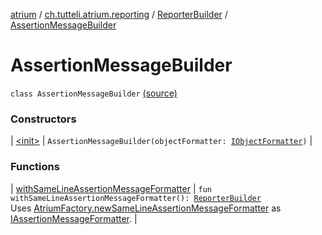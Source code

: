 [atrium](../../../index.md) / [ch.tutteli.atrium.reporting](../../index.md) / [ReporterBuilder](../index.md) / [AssertionMessageBuilder](.)

# AssertionMessageBuilder

`class AssertionMessageBuilder` [(source)](https://github.com/robstoll/atrium/tree/master/atrium-assertions/src/main/kotlin/ch/tutteli/atrium/reporting/ReporterBuilder.kt#L25)

### Constructors

| [&lt;init&gt;](-init-.md) | `AssertionMessageBuilder(objectFormatter: `[`IObjectFormatter`](../../-i-object-formatter/index.md)`)` |

### Functions

| [withSameLineAssertionMessageFormatter](with-same-line-assertion-message-formatter.md) | `fun withSameLineAssertionMessageFormatter(): `[`ReporterBuilder`](../index.md)<br>Uses [AtriumFactory.newSameLineAssertionMessageFormatter](../../../ch.tutteli.atrium/-atrium-factory/new-same-line-assertion-message-formatter.md) as [IAssertionMessageFormatter](../../-i-assertion-message-formatter/index.md). |

